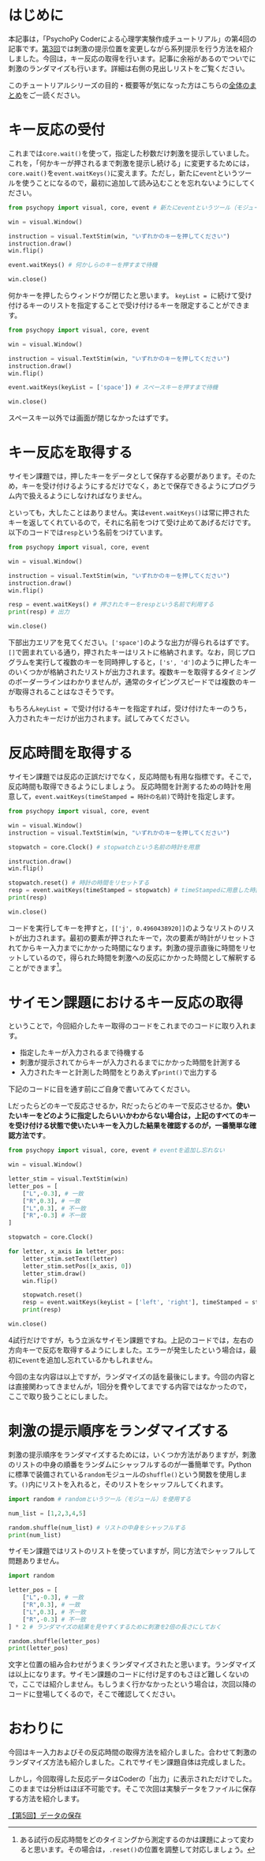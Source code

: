 # はじめに

本記事は，「PsychoPy Coderによる心理学実験作成チュートリアル」の第4回の記事です。[第3回](https://qiita.com/snishym/items/1bdf90cf51ba28cc4ef3)では刺激の提示位置を変更しながら系列提示を行う方法を紹介しました。今回は，キー反応の取得を行います。記事に余裕があるのでついでに刺激のランダマイズも行います。詳細は右側の見出しリストをご覧ください。

このチュートリアルシリーズの目的・概要等が気になった方はこちらの[全体のまとめ](https://qiita.com/snishym/items/8b52db0d901cf5744463)をご一読ください。

# キー反応の受付

これまでは`core.wait()`を使って，指定した秒数だけ刺激を提示していました。これを，「何かキーが押されるまで刺激を提示し続ける」に変更するためには，`core.wait()`を`event.waitKeys()`に変えます。ただし，新たに`event`というツールを使うことになるので，最初に追加して読み込むことを忘れないようにしてください。

```python:allow_key_response.py
from psychopy import visual, core, event # 新たにeventというツール（モジュール）を使用

win = visual.Window()

instruction = visual.TextStim(win, "いずれかのキーを押してください")
instruction.draw()
win.flip()

event.waitKeys() # 何かしらのキーを押すまで待機

win.close()
```

何かキーを押したらウィンドウが閉じたと思います。
`keyList = `に続けて受け付けるキーのリストを指定することで受け付けるキーを限定することができます。

```python:allow_spacebar.py
from psychopy import visual, core, event

win = visual.Window()

instruction = visual.TextStim(win, "いずれかのキーを押してください")
instruction.draw()
win.flip()

event.waitKeys(keyList = ['space']) # スペースキーを押すまで待機

win.close()
```

スペースキー以外では画面が閉じなかったはずです。

# キー反応を取得する

サイモン課題では，押したキーをデータとして保存する必要があります。そのため，キーを受け付けるようにするだけでなく，あとで保存できるようにプログラム内で扱えるようにしなければなりません。

といっても，大したことはありません。実は`event.waitKeys()`は常に押されたキーを返してくれているので，それに名前をつけて受け止めてあげるだけです。以下のコードでは`resp`という名前をつけています。

```python:get_key_response.py
from psychopy import visual, core, event

win = visual.Window()

instruction = visual.TextStim(win, "いずれかのキーを押してください")
instruction.draw()
win.flip()

resp = event.waitKeys() # 押されたキーをrespという名前で利用する
print(resp) # 出力

win.close()
```

下部出力エリアを見てください。`['space']`のような出力が得られるはずです。`[]`で囲まれている通り，押されたキーはリストに格納されます。なお，同じプログラムを実行して複数のキーを同時押しすると，`['s', 'd']`のように押したキーのいくつかが格納されたリストが出力されます。複数キーを取得するタイミングのボーダーラインはわかりませんが，通常のタイピングスピードでは複数のキーが取得されることはなさそうです。

もちろん`keyList = `で受け付けるキーを指定すれば，受け付けたキーのうち，入力されたキーだけが出力されます。試してみてください。

# 反応時間を取得する

サイモン課題では反応の正誤だけでなく，反応時間も有用な指標です。そこで，反応時間も取得できるようにしましょう。
反応時間を計測するための時計を用意して，`event.waitKeys(timeStamped = 時計の名前)`で時計を指定します。

```python:get_resp_with_rt.py
from psychopy import visual, core, event

win = visual.Window()
instruction = visual.TextStim(win, "いずれかのキーを押してください")

stopwatch = core.Clock() # stopwatchという名前の時計を用意

instruction.draw()
win.flip()

stopwatch.reset() # 時計の時間をリセットする
resp = event.waitKeys(timeStamped = stopwatch) # timeStampedに用意した時計を指定
print(resp)

win.close()
```

コードを実行してキーを押すと，`[['j', 0.4960438920]]`のようなリストのリストが出力されます。最初の要素が押されたキーで，次の要素が時計がリセットされてからキー入力までにかかった時間になります。刺激の提示直後に時間をリセットしているので，得られた時間を刺激への反応にかかった時間として解釈することができます[^1]。

[^1]: ある試行の反応時間をどのタイミングから測定するのかは課題によって変わると思います。その場合は，`.reset()`の位置を調整して対応しましょう。

# サイモン課題におけるキー反応の取得

ということで，今回紹介したキー取得のコードをこれまでのコードに取り入れます。

- 指定したキーが入力されるまで待機する
- 刺激が提示されてからキーが入力されるまでにかかった時間を計測する
- 入力されたキーと計測した時間をとりあえず`print()`で出力する

下記のコードに目を通す前にご自身で書いてみてください。

Lだったらどのキーで反応させるか，Rだったらどのキーで反応させるか。**使いたいキーをどのように指定したらいいかわからない場合は，上記のすべてのキーを受け付ける状態で使いたいキーを入力した結果を確認するのが，一番簡単な確認方法です**。

```python:fixed_simon.py
from psychopy import visual, core, event # eventを追加し忘れない

win = visual.Window()

letter_stim = visual.TextStim(win) 
letter_pos = [
    ["L",-0.3], # 一致
    ["R",0.3], # 一致
    ["L",0.3], # 不一致
    ["R",-0.3] # 不一致
]

stopwatch = core.Clock()

for letter, x_axis in letter_pos:
    letter_stim.setText(letter)
    letter_stim.setPos([x_axis, 0])
    letter_stim.draw()
    win.flip()

    stopwatch.reset()
    resp = event.waitKeys(keyList = ['left', 'right'], timeStamped = stopwatch)
    print(resp)

win.close()
```

4試行だけですが，もう立派なサイモン課題ですね。上記のコードでは，左右の方向キーで反応を取得するようにしました。エラーが発生したという場合は，最初に`event`を追加し忘れているかもしれません。

今回の主な内容は以上ですが，ランダマイズの話を最後にします。今回の内容とは直接関わってきませんが，1回分を費やしてまでする内容ではなかったので，ここで取り扱うことにしました。

# 刺激の提示順序をランダマイズする

刺激の提示順序をランダマイズするためには，いくつか方法がありますが，刺激のリストの中身の順番をランダムにシャッフルするのが一番簡単です。Pythonに標準で装備されている`random`モジュールの`shuffle()`という関数を使用します。`()`内にリストを入れると，そのリストをシャッフルしてくれます。

```python:randomize_list.py
import random # randomというツール（モジュール）を使用する

num_list = [1,2,3,4,5]

random.shuffle(num_list) # リストの中身をシャッフルする
print(num_list)
```

サイモン課題ではリストのリストを使っていますが，同じ方法でシャッフルして問題ありません。

```python:randomize_list_list.py
import random

letter_pos = [
    ["L",-0.3], # 一致
    ["R",0.3], # 一致
    ["L",0.3], # 不一致
    ["R",-0.3] # 不一致
] * 2 # ランダマイズの結果を見やすくするために刺激を2倍の長さにしておく

random.shuffle(letter_pos)
print(letter_pos)
```

文字と位置の組み合わせがうまくランダマイズされたと思います。ランダマイズは以上になります。サイモン課題のコードに付け足すのもさほど難しくないので，ここでは紹介しません。もしうまく行かなかったという場合は，次回以降のコードに登場してくるので，そこで確認してください。

# おわりに

今回はキー入力およびその反応時間の取得方法を紹介しました。合わせて刺激のランダマイズ方法も紹介しました。これでサイモン課題自体は完成しました。

しかし，今回取得した反応データはCoderの「出力」に表示されただけでした。このままでは分析はほぼ不可能です。そこで次回は実験データをファイルに保存する方法を紹介します。

[【第5回】データの保存](https://qiita.com/snishym/items/f80607cbe462f8a4e1d4)